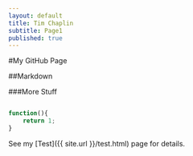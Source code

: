 ```yaml
---
layout: default
title: Tim Chaplin
subtitle: Page1
published: true
---
```


#My GitHub Page

##Markdown

###More Stuff

```javascript

function(){
	return 1;
}

```

See my [Test]({{ site.url }}/test.html) page for details.